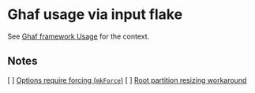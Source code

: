 # Ghaf usage via input flake

See [Ghaf framework Usage](https://tiiuae.github.io/ghaf/ref_impl/usage.html) for the context.

## Notes

[ ] [Options require forcing (`mkForce`)](https://github.com/vilvo/ghaf-dogfood/blob/main/flake.nix#L75-L79)
[ ] [Root partition resizing workaround](https://github.com/vilvo/ghaf-dogfood/commit/06604a84b95ee012a8167f74f02e78e19df9c3bf)
